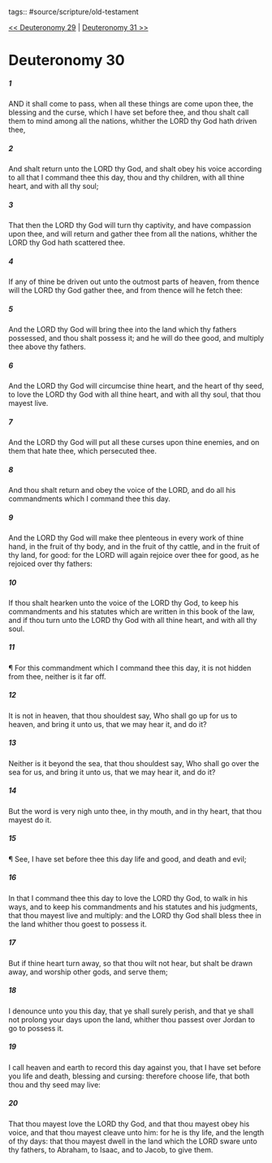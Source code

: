 tags:: #source/scripture/old-testament

[<< Deuteronomy 29](/old-testament/05_Deuteronomy/Deuteronomy_29.md) | [Deuteronomy 31 >>](/old-testament/05_Deuteronomy/Deuteronomy_31.md)

# Deuteronomy 30

##### 1

AND it shall come to pass, when all these things are come upon thee, the blessing and the curse, which I have set before thee, and thou shalt call them to mind among all the nations, whither the LORD thy God hath driven thee,

##### 2

And shalt return unto the LORD thy God, and shalt obey his voice according to all that I command thee this day, thou and thy children, with all thine heart, and with all thy soul;

##### 3

That then the LORD thy God will turn thy captivity, and have compassion upon thee, and will return and gather thee from all the nations, whither the LORD thy God hath scattered thee.

##### 4

If any of thine be driven out unto the outmost parts of heaven, from thence will the LORD thy God gather thee, and from thence will he fetch thee:

##### 5

And the LORD thy God will bring thee into the land which thy fathers possessed, and thou shalt possess it; and he will do thee good, and multiply thee above thy fathers.

##### 6

And the LORD thy God will circumcise thine heart, and the heart of thy seed, to love the LORD thy God with all thine heart, and with all thy soul, that thou mayest live.

##### 7

And the LORD thy God will put all these curses upon thine enemies, and on them that hate thee, which persecuted thee.

##### 8

And thou shalt return and obey the voice of the LORD, and do all his commandments which I command thee this day.

##### 9

And the LORD thy God will make thee plenteous in every work of thine hand, in the fruit of thy body, and in the fruit of thy cattle, and in the fruit of thy land, for good: for the LORD will again rejoice over thee for good, as he rejoiced over thy fathers:

##### 10

If thou shalt hearken unto the voice of the LORD thy God, to keep his commandments and his statutes which are written in this book of the law, and if thou turn unto the LORD thy God with all thine heart, and with all thy soul.

##### 11

¶ For this commandment which I command thee this day, it is not hidden from thee, neither is it far off.

##### 12

It is not in heaven, that thou shouldest say, Who shall go up for us to heaven, and bring it unto us, that we may hear it, and do it?

##### 13

Neither is it beyond the sea, that thou shouldest say, Who shall go over the sea for us, and bring it unto us, that we may hear it, and do it?

##### 14

But the word is very nigh unto thee, in thy mouth, and in thy heart, that thou mayest do it.

##### 15

¶ See, I have set before thee this day life and good, and death and evil;

##### 16

In that I command thee this day to love the LORD thy God, to walk in his ways, and to keep his commandments and his statutes and his judgments, that thou mayest live and multiply: and the LORD thy God shall bless thee in the land whither thou goest to possess it.

##### 17

But if thine heart turn away, so that thou wilt not hear, but shalt be drawn away, and worship other gods, and serve them;

##### 18

I denounce unto you this day, that ye shall surely perish, and that ye shall not prolong your days upon the land, whither thou passest over Jordan to go to possess it.

##### 19

I call heaven and earth to record this day against you, that I have set before you life and death, blessing and cursing: therefore choose life, that both thou and thy seed may live:

##### 20

That thou mayest love the LORD thy God, and that thou mayest obey his voice, and that thou mayest cleave unto him: for he is thy life, and the length of thy days: that thou mayest dwell in the land which the LORD sware unto thy fathers, to Abraham, to Isaac, and to Jacob, to give them.
